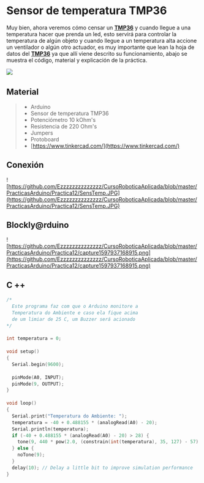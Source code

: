 # Sensor de temperatura TMP36

Muy bien, ahora veremos cómo censar un **[TMP36](http://ctms.engin.umich.edu/CTMS/Content/Activities/TMP35_36_37.pdf)** y cuando llegue a una temperatura hacer que prenda un led, esto servirá para controlar la temperatura de algún objeto y cuando llegue a un temperatura alta accione un ventilador o algún otro actuador, es muy importante que lean la hoja de datos del **[TMP36](http://ctms.engin.umich.edu/CTMS/Content/Activities/TMP35_36_37.pdf)** ya que allí viene descrito su funcionamiento, abajo se muestra el código, material y explicación de la práctica.

![](http://www.learningaboutelectronics.com/images/TMP36-pinout.png)

## Material
> - Arduino
> - Sensor de temperatura TMP36
> - Potenciómetro 10 kOhm's
> - Resistencia de 220 Ohm's
> - Jumpers
> - Protoboard
> - [https://www.tinkercad.com/](https://www.tinkercad.com/)

## Conexión
![https://github.com/Ezzzzzzzzzzzzzz/CursoRoboticaAplicada/blob/master/PracticasArduino/Practica12/SensTemp.JPG](https://github.com/Ezzzzzzzzzzzzzz/CursoRoboticaAplicada/blob/master/PracticasArduino/Practica12/SensTemp.JPG)

## Blockly@rduino
![https://github.com/Ezzzzzzzzzzzzzz/CursoRoboticaAplicada/blob/master/PracticasArduino/Practica12/capture1597937168915.png](https://github.com/Ezzzzzzzzzzzzzz/CursoRoboticaAplicada/blob/master/PracticasArduino/Practica12/capture1597937168915.png)


## C ++
```c
/*
  Este programa faz com que o Arduino monitore a
  Temperatura do Ambiente e caso ela fique acima
  de um limiar de 25 C, um Buzzer será acionado
*/

int temperatura = 0;

void setup()
{
  Serial.begin(9600);

  pinMode(A0, INPUT);
  pinMode(9, OUTPUT);
}

void loop()
{
  Serial.print("Temperatura do Ambiente: ");
  temperatura = -40 + 0.488155 * (analogRead(A0) - 20);
  Serial.println(temperatura);
  if (-40 + 0.488155 * (analogRead(A0) - 20) > 28) {
    tone(9, 440 * pow(2.0, (constrain(int(temperatura), 35, 127) - 57) / 12.0), 1000);
  } else {
    noTone(9);
  }
  delay(10); // Delay a little bit to improve simulation performance
}
```
<!--stackedit_data:
eyJoaXN0b3J5IjpbLTExNDYyNTU0NzgsMTAzMjYwMTg2OCwxNj
gxMDUyNjAxLC0zNDg3NDExMTUsLTczMjUwMDU3Nl19
-->